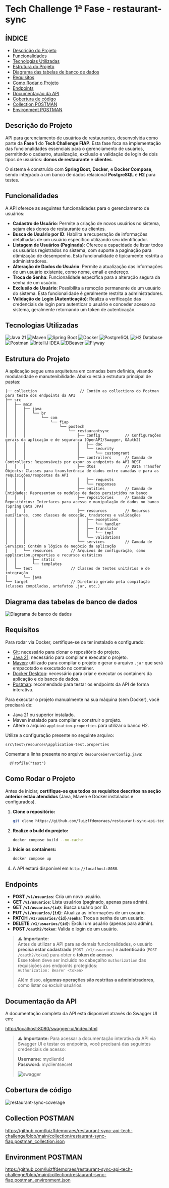 #  Tech Challenge 1ª Fase - **restaurant-sync**

## ÍNDICE

* [Descrição do Projeto](#descrição-do-projeto)
* [Funcionalidades](#funcionalidades)
* [Tecnologias Utilizadas](#tecnologias-utilizadas)
* [Estrutura do Projeto](#estrutura-do-projeto)
* [Diagrama das tabelas de banco de dados](#diagrama-das-tabelas-de-banco-de-dados)
* [Requisitos](#requisitos)
* [Como Rodar o Projeto](#como-rodar-o-projeto)
* [Endpoints](#endpoints)
* [Documentação da API](#documentação-da-api)
* [Cobertura de código](#cobertura-de-código)
* [Collection POSTMAN](#collection-postman)
* [Environment POSTMAN](#environment-postman)

## Descrição do Projeto

API para gerenciamento de usuários de restaurantes, desenvolvida como parte da **Fase 1** do **Tech Challenge FIAP**. Esta fase foca na implementação das funcionalidades essenciais para o gerenciamento de usuários, permitindo o cadastro, atualização, exclusão e validação de login de dois tipos de usuários: **donos de restaurante** e **clientes**.

O sistema é construído com **Spring Boot**, **Docker**, e **Docker Compose**, sendo integrado a um banco de dados relacional **PostgreSQL** e **H2** para testes.

## Funcionalidades

A API oferece as seguintes funcionalidades para o gerenciamento de usuários:

* **Cadastro de Usuário**: Permite a criação de novos usuários no sistema, sejam eles donos de restaurante ou clientes.
* **Busca de Usuário por ID**: Habilita a recuperação de informações detalhadas de um usuário específico utilizando seu identificador.
* **Listagem de Usuários (Paginada)**: Oferece a capacidade de listar todos os usuários registrados no sistema, com suporte a paginação para otimização de desempenho. Esta funcionalidade é tipicamente restrita a administradores.
* **Alteração de Dados do Usuário**: Permite a atualização das informações de um usuário existente, como nome, email e endereço.
* **Troca de Senha**: Funcionalidade específica para a alteração segura da senha de um usuário.
* **Exclusão de Usuário**: Possibilita a remoção permanente de um usuário do sistema. Esta funcionalidade é geralmente restrita a administradores.
* **Validação de Login (Autenticação)**: Realiza a verificação das credenciais de login para autenticar o usuário e conceder acesso ao sistema, geralmente retornando um token de autenticação.

## Tecnologias Utilizadas

![Java 21](https://img.shields.io/badge/Java-21-ED8B00?style=for-the-badge&logo=java&logoColor=white)
![Maven](https://img.shields.io/badge/Maven-C71A36?style=for-the-badge&logo=apachemaven&logoColor=white)
![Spring Boot](https://img.shields.io/badge/Spring_Boot-6DB33F?style=for-the-badge&logo=spring-boot&logoColor=white)
![Docker](https://img.shields.io/badge/Docker-2496ED?style=for-the-badge&logo=docker&logoColor=white)
![PostgreSQL](https://img.shields.io/badge/PostgreSQL-316192?style=for-the-badge&logo=postgresql&logoColor=white)
![H2 Database](https://img.shields.io/badge/H2_Database-0F4B8D?style=for-the-badge&logo=h2-database&logoColor=white)
![Postman](https://img.shields.io/badge/Postman-FF6C37?style=for-the-badge&logo=postman&logoColor=white)
![IntelliJ IDEA](https://img.shields.io/badge/IntelliJ%20IDEA-000000?style=for-the-badge&logo=intellij-idea&logoColor=white)
![DBeaver](https://img.shields.io/badge/DBeaver-37226C?style=for-the-badge&logo=data:image/svg+xml;base64,PHN2ZyB3aWR0aD0iNjQ0IiBoZWlnaHQ9IjY0NCIgdmlld0JveD0iMCAwIDY0NCA2NDQiIHhtbG5zPSJodHRwOi8vd3d3LnczLm9yZy8yMDAwL3N2ZyI+CiAgPGNpcmNsZSBjeD0iMzIyIiBjeT0iMzIyIiByPSIzMjIiIGZpbGw9IiMzNzIyNkMiIC8+CiAgPHRleHQgeD0iMzIyIiB5PSIzMzAiIGZvbnQtc2l6ZT0iMjQwIiBmb250LXdlaWdodD0iYm9sZCIgdGV4dC1hbmNob3I9Im1pZGRsZSIgZmlsbD0id2hpdGUiPkRCPC90ZXh0Pgo8L3N2Zz4=)
![Flyway](https://img.shields.io/badge/Flyway-Database_Migrations-red?logo=flyway)

## Estrutura do Projeto

A aplicação segue uma arquitetura em camadas bem definida, visando modularidade e manutenibilidade. Abaixo está a estrutura principal de pastas:

```
├── collection                   // Contém as collections do Postman para teste dos endpoints da API 
├── src
│   ├── main
│   │   ├── java
│   │   │   └── br
│   │   │       └── com
│   │   │           └── fiap
│   │   │               └── postech
│   │   │                   └── restaurantsync
│   │   │                       ├── config           // Configurações gerais da aplicação e de segurança (OpenAPI/Swagger, OAuth2)
│   │   │                       │   ├── doc
│   │   │                       │   └── security
│   │   │                       │       └── customgrant
│   │   │                       ├── controllers      // Camada de Controllers: Responsáveis por expor os endpoints da API REST
│   │   │                       ├── dtos             // Data Transfer Objects: Classes para transferência de dados entre camadas e para as requisições/respostas da API
│   │   │                       │   ├── requests
│   │   │                       │   └── responses
│   │   │                       ├── entities         // Camada de Entidades: Representam os modelos de dados persistidos no banco
│   │   │                       ├── repositories     // Camada de Repositórios: Interfaces para acesso e manipulação de dados no banco (Spring Data JPA)
│   │   │                       ├── resources        // Recursos auxiliares, como classes de exceção, tradutores e validações
│   │   │                       │   ├── exceptions
│   │   │                       │   │   └── handler
│   │   │                       │   ├── translator
│   │   │                       │   │   └── impl
│   │   │                       │   └── validations
│   │   │                       └── services         // Camada de Serviços: Contém a lógica de negócio da aplicação
│   │   └── resources        // Arquivos de configuração, como application.properties e recursos estáticos 
│   │       ├── static
│   │       └── templates
│   └── test                 // Classes de testes unitários e de integração
│       └── java
└── target                   // Diretório gerado pela compilação (classes compiladas, artefatos .jar, etc.)
```

## Diagrama das tabelas de banco de dados

![Diagrama de banco de dados](images/diagrama-db.png)

## Requisitos

Para rodar via Docker, certifique-se de ter instalado e configurado: 

- [Git](https://git-scm.com/): necessário para clonar o repositório do projeto.
- [Java 21](https://www.oracle.com/java/technologies/javase/jdk21-archive-downloads.html): necessário para compilar e executar o projeto.
- [Maven](https://maven.apache.org/): utilizado para compilar o projeto e gerar o arquivo `.jar` que será empacotado e executado no container.
- [Docker Desktop](https://www.docker.com/): necessário para criar e executar os containers da aplicação e do banco de dados.
- [Postman](https://www.postman.com/): recomendado para testar os endpoints da API de forma interativa.

Para executar o projeto manualmente na sua máquina (sem Docker), você precisará de:

- Java 21 ou superior instalado.
- Maven instalado para compilar e construir o projeto.
- Altere o arquivo `application.properties` para utilizar o banco H2.

Utilize a configuração presente no seguinte arquivo:

```properties
src\test\resources\application-test.properties
```

Comentar a linha presente no arquivo `ResourceServerConfig.java`:

```properties
  @Profile("test")
```

## Como Rodar o Projeto

Antes de iniciar, **certifique-se que todos os requisitos descritos na seção anterior estão atendidos** (Java, Maven e Docker instalados e configurados).

1. **Clone o repositório:**
   ```bash 
   git clone https://github.com/luizffdemoraes/restaurant-sync-api-tech-challenge
   ```

2. **Realize o build do projeto:**
   ```bash
   docker compose build --no-cache
   ```
   
3. **Inicie os containers:**
   ```bash
   docker compose up
   ```

4.  A API estará disponível em `http://localhost:8080`.

## Endpoints

- **POST   `/v1/usuarios`**: Cria um novo usuário.
- **GET    `/v1/usuarios`**: Lista usuários (paginado, apenas para admin).
- **GET    `/v1/usuarios/{id}`**: Busca usuário por ID.
- **PUT    `/v1/usuarios/{id}`**: Atualiza as informações de um usuário.
- **PATCH  `/v1/usuarios/{id}/senha`**: Troca a senha de um usuário.
- **DELETE `/v1/usuarios/{id}`**: Exclui um usuário (apenas para admin).
- **POST   `/oauth2/token`**: Valida o login de um usuário.

> ⚠️ **Importante:**  
> Antes de utilizar a API para as demais funcionalidades, o usuário **precisa estar cadastrado** (`POST /v1/usuarios`) e **autenticado** (`POST /oauth2/token`) para obter o **token de acesso**.  
> Esse token deve ser incluído no cabeçalho `Authorization` das requisições aos endpoints protegidos:  
> `Authorization: Bearer <token>`
>
> Além disso, **algumas operações são restritas a administradores**, como listar ou excluir usuários.

## Documentação da API

A documentação completa da API está disponível através do Swagger UI em:

[http://localhost:8080/swagger-ui/index.html](http://localhost:8080/swagger-ui/index.html)

> ⚠️ **Importante:**
> Para acessar a documentação interativa da API via Swagger UI e testar os endpoints, você precisará das seguintes credenciais de acesso:
>
> **Username:** myclientid<br>
> **Password:** myclientsecret
>
> ![swagger](images/swagger.png)

## Cobertura de código

![restaurant-sync-coverage](images/restaurant-sysc-coverage.png)

## Collection POSTMAN

https://github.com/luizffdemoraes/restaurant-sync-api-tech-challenge/blob/main/collection/restaurant-sync-fiap.postman_collection.json

## Environment POSTMAN

https://github.com/luizffdemoraes/restaurant-sync-api-tech-challenge/blob/main/collection/restaurant-sync-fiap.postman_environment.json
